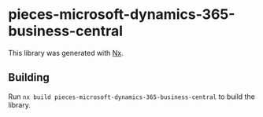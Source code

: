 # pieces-microsoft-dynamics-365-business-central

This library was generated with [Nx](https://nx.dev).

## Building

Run `nx build pieces-microsoft-dynamics-365-business-central` to build the library.
